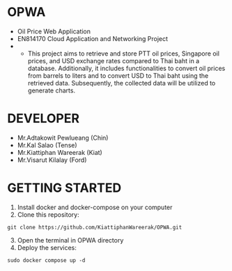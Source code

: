 # OPWA
-  Oil Price Web Application
-  EN814170  Cloud Application and Networking Project
- - This project aims to retrieve and store PTT oil prices, Singapore oil prices, and USD exchange rates compared to Thai baht in a database. Additionally, it includes functionalities to convert oil prices from barrels to liters and to convert USD to Thai baht using the retrieved data. Subsequently, the collected data will be utilized to generate charts.

# DEVELOPER
- Mr.Adtakowit Pewlueang (Chin)<br>
- Mr.Kal Salao (Tense)<br>
- Mr.Kiattiphan Wareerak (Kiat)<br>
- Mr.Visarut Kilalay (Ford)<br>

# GETTING STARTED
1) Install docker and docker-compose on your computer<br>
2) Clone this repository:
```
git clone https://github.com/KiattiphanWareerak/OPWA.git
```
3) Open the terminal in OPWA directory<br>
4) Deploy the services:
```
sudo docker compose up -d
```
